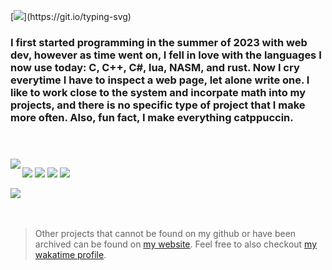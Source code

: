 [![](https://readme-typing-svg.demolab.com?font=JetBrainsMono&size=40&duration=4000&pause=1000&color=94E2D5&background=313244&center=true&vCenter=true&random=false&width=500&lines=Wappenin%2C+I'm+Sk1-z!)](https://git.io/typing-svg)
### I first started programming in the summer of 2023 with web dev, however as time went on, I fell in love with the languages I now use today: C, C++, C#, lua, NASM, and rust. Now I cry everytime I have to inspect a web page, let alone write one. I like to work close to the system and incorpate math into my projects, and there is no specific type of project that I make more often. Also, fun fact, I make everything catppuccin.

<h1></h1>
<br>

<img align=left src='https://github-readme-stats.vercel.app/api/top-langs/?username=Sk1-z&theme=catppuccin_mocha&layout=compact&langs_count=10'>
<p>
  <img src='https://img.shields.io/badge/Arch_Linux-1793D1?style=for-the-badge&logo=arch-linux&logoColor=white' />
  <img src='https://img.shields.io/badge/Linux-FCC624?style=for-the-badge&logo=linux&logoColor=black' />
  <img src='https://img.shields.io/badge/Windows-0078D6?style=for-the-badge&logo=windows&logoColor=white' />
  <img src='https://img.shields.io/badge/NeoVim-%2357A143.svg?&style=for-the-badge&logo=neovim&logoColor=white' />
</p>

<img src='https://skillicons.dev/icons?i=c,cpp,cs,lua,rust' />

<br>
<br>
<br>

> Other projects that cannot be found on my github or have been archived can be found on [my website](https://sk1-z.github.io). Feel free to also checkout [my wakatime profile](https://wakatime.com/@Skiz).

<!--
I really tried to like zig but it still feels very new. Excited for it's future
<img src='https://img.shields.io/badge/zig-F7A41D?style=for-the-badge&logo=zig&logoColor=white' />


Pov retired
<p align=center>
  <img src="https://img.shields.io/badge/lua-%232C2D72.svg?style=flat&logo=lua&logoColor=white" alt="Lua">
  <img src="https://img.shields.io/badge/python-3670A0?style=flat&logo=python&logoColor=ffdd54" alt="Python">
  <img src="https://img.shields.io/badge/typescript-%23007ACC.svg?style=flat&logo=typescript&logoColor=white" alt="TypeScript">
  <img src="https://img.shields.io/badge/Electron-191970?style=flat&logo=Electron&logoColor=white" alt="Electron.js">
  <img src="https://img.shields.io/badge/node.js-6DA55F?style=flat&logo=node.js&logoColor=white" alt="Node.js">
</p>
-->
